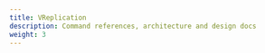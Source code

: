 ```yaml
---
title: VReplication
description: Command references, architecture and design docs
weight: 3
---
```



